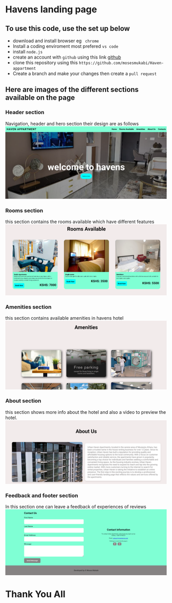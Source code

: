 # Havens landing page 
## To use this code, use the set up below  
- download and install browser eg ``` chrome```  
- Install a coding enviroment most prefered ```vs code```  
- install ```node.js```  
- create an account with ```github``` using this link [github](https://github.com/login)
- clone this repository using this ```https://github.com/mosesmukabi/Haven-appartment```  
- Create a branch and make your changes then create a ```pull request```  


## Here are images of the different sections available on the page  
### Header section
Navigation, header and hero section their design are as follows  
![header section](assets/nav%20image.png)  

### Rooms section
this section contains the rooms available which have different features
![Rooms available section](assets/Rooms.png)  

### Amenities section  
this section contains available amenities in havens hotel
![Ameneties available](assets/Ammenities.png)  

### About section
this section shows more info about the hotel and also a video to preview the hotel.  
![About us section](assets/About%20us.png)  

### Feedback and footer section
In this section one can leave a feedback of experiences of reviews
![feedback and footer section](assets/feedback.png)  
# Thank You All







